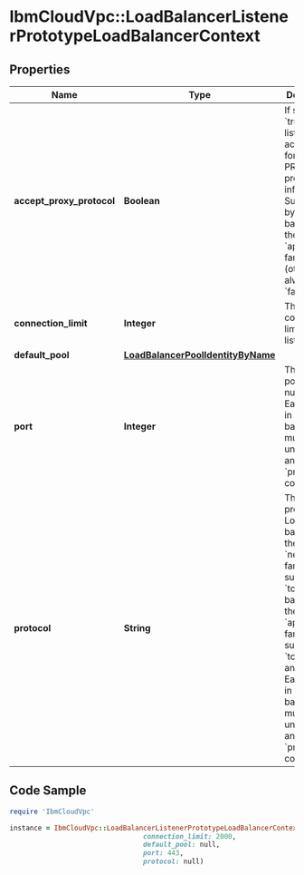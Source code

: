 # IbmCloudVpc::LoadBalancerListenerPrototypeLoadBalancerContext

## Properties

Name | Type | Description | Notes
------------ | ------------- | ------------- | -------------
**accept_proxy_protocol** | **Boolean** | If set to &#x60;true&#x60;, this listener will accept and forward PROXY protocol information. Supported by load balancers in the &#x60;application&#x60; family (otherwise always &#x60;false&#x60;). | [optional] 
**connection_limit** | **Integer** | The connection limit of the listener. | [optional] [default to 15000]
**default_pool** | [**LoadBalancerPoolIdentityByName**](LoadBalancerPoolIdentityByName.md) |  | [optional] 
**port** | **Integer** | The listener port number. Each listener in the load balancer must have a unique &#x60;port&#x60; and &#x60;protocol&#x60; combination. | 
**protocol** | **String** | The listener protocol. Load balancers in the &#x60;network&#x60; family support &#x60;tcp&#x60;. Load balancers in the &#x60;application&#x60; family support &#x60;tcp&#x60;, &#x60;http&#x60;, and &#x60;https&#x60;. Each listener in the load balancer must have a unique &#x60;port&#x60; and &#x60;protocol&#x60; combination. | 

## Code Sample

```ruby
require 'IbmCloudVpc'

instance = IbmCloudVpc::LoadBalancerListenerPrototypeLoadBalancerContext.new(accept_proxy_protocol: true,
                                 connection_limit: 2000,
                                 default_pool: null,
                                 port: 443,
                                 protocol: null)
```


